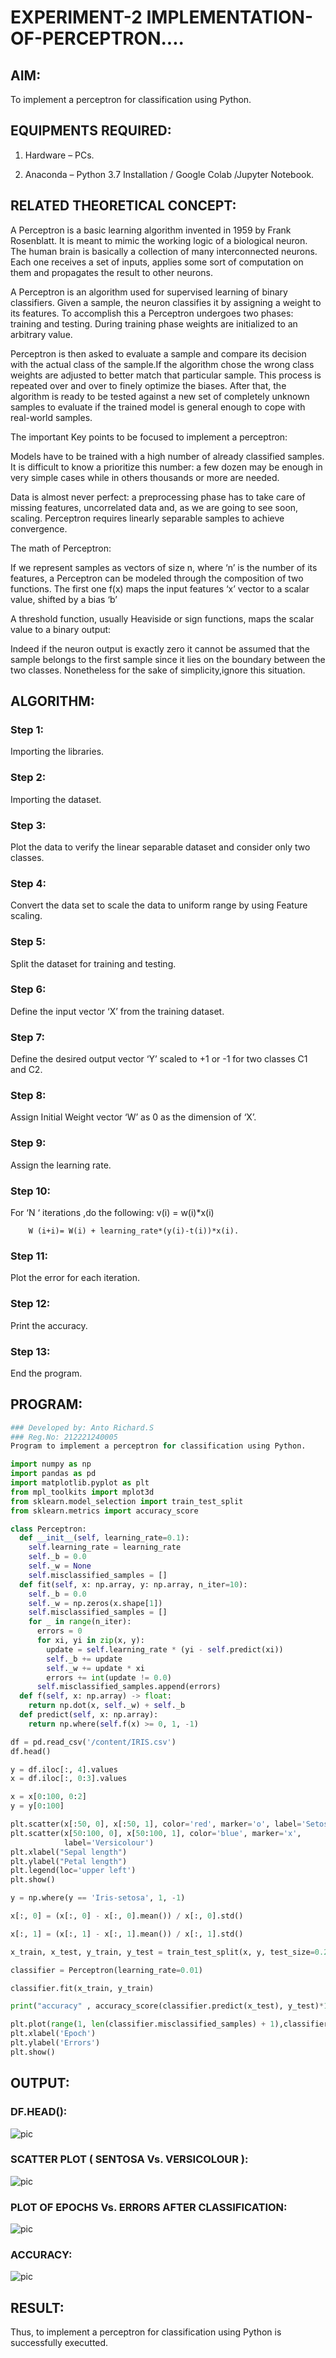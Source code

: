 # EXPERIMENT-2     IMPLEMENTATION-OF-PERCEPTRON....

## AIM:

To implement a perceptron for classification using Python.

## EQUIPMENTS REQUIRED:

1. Hardware – PCs.

2. Anaconda – Python 3.7 Installation / Google Colab /Jupyter Notebook.

## RELATED THEORETICAL CONCEPT:

A Perceptron is a basic learning algorithm invented in 1959 by Frank Rosenblatt. It is meant to mimic the working logic of a biological neuron. The human brain is basically a collection of many interconnected neurons. Each one receives a set of inputs, applies some sort of computation on them and propagates the result to other neurons.

A Perceptron is an algorithm used for supervised learning of binary classifiers. Given a sample, the neuron classifies it by assigning a weight to its features. To accomplish this a Perceptron undergoes two phases: training and testing. During training phase weights are initialized to an arbitrary value.

 Perceptron is then asked to evaluate a sample and compare its decision with the actual class of the sample.If the algorithm chose the wrong class weights are adjusted to better match that particular sample. This process is repeated over and over to finely optimize the biases. After that, the algorithm is ready to be tested against a new set of completely unknown samples to evaluate if the trained model is general enough to cope with real-world samples.

The important Key points to be focused to implement a perceptron:

Models have to be trained with a high number of already classified samples. It is difficult to know a prioritize this number: a few dozen may be enough in very simple cases while in others thousands or more are needed.

Data is almost never perfect: a preprocessing phase has to take care of missing features, uncorrelated data and, as we are going to see soon, scaling. Perceptron requires linearly separable samples to achieve convergence.

The math of Perceptron:

If we represent samples as vectors of size n, where ‘n’ is the number of its features, a Perceptron can be modeled through the composition of two functions. The first one f(x) maps the input features  ‘x’  vector to a scalar value, shifted by a bias ‘b’

A threshold function, usually Heaviside or sign functions, maps the scalar value to a binary output:

Indeed if the neuron output is exactly zero it cannot be assumed that the sample belongs to the first sample since it lies on the boundary between the two classes. Nonetheless for the sake of simplicity,ignore this situation.


## ALGORITHM:

### Step 1:
Importing the libraries.

### Step 2:
Importing the dataset.

### Step 3:
Plot the data to verify the linear separable dataset and consider only two classes.

### Step 4:
Convert the data set to scale the data to uniform range by using Feature scaling.

### Step 5:
Split the dataset for training and testing.

### Step 6:
Define the input vector ‘X’ from the training dataset.

### Step 7:
Define the desired output vector ‘Y’ scaled to +1 or -1 for two classes C1 and C2.

### Step 8:
Assign Initial Weight vector ‘W’ as 0 as the dimension of ‘X’.

### Step 9:
Assign the learning rate.

### Step 10:
For ‘N ‘ iterations ,do the following:
        v(i) = w(i)*x(i)
         
        W (i+i)= W(i) + learning_rate*(y(i)-t(i))*x(i).

### Step 11:
Plot the error for each iteration.

### Step 12:
Print the accuracy.

### Step 13:
End the program.

## PROGRAM:

```python
### Developed by: Anto Richard.S
### Reg.No: 212221240005
Program to implement a perceptron for classification using Python.

import numpy as np
import pandas as pd
import matplotlib.pyplot as plt
from mpl_toolkits import mplot3d
from sklearn.model_selection import train_test_split
from sklearn.metrics import accuracy_score

class Perceptron:
  def __init__(self, learning_rate=0.1):
    self.learning_rate = learning_rate
    self._b = 0.0
    self._w = None
    self.misclassified_samples = []
  def fit(self, x: np.array, y: np.array, n_iter=10):
    self._b = 0.0
    self._w = np.zeros(x.shape[1])
    self.misclassified_samples = []
    for _ in range(n_iter):
      errors = 0
      for xi, yi in zip(x, y):
        update = self.learning_rate * (yi - self.predict(xi))
        self._b += update
        self._w += update * xi
        errors += int(update != 0.0)
      self.misclassified_samples.append(errors)
  def f(self, x: np.array) -> float:
    return np.dot(x, self._w) + self._b
  def predict(self, x: np.array):
    return np.where(self.f(x) >= 0, 1, -1)

df = pd.read_csv('/content/IRIS.csv')
df.head()

y = df.iloc[:, 4].values
x = df.iloc[:, 0:3].values

x = x[0:100, 0:2]
y = y[0:100]

plt.scatter(x[:50, 0], x[:50, 1], color='red', marker='o', label='Setosa')
plt.scatter(x[50:100, 0], x[50:100, 1], color='blue', marker='x',
            label='Versicolour')
plt.xlabel("Sepal length")
plt.ylabel("Petal length")
plt.legend(loc='upper left')
plt.show()

y = np.where(y == 'Iris-setosa', 1, -1)

x[:, 0] = (x[:, 0] - x[:, 0].mean()) / x[:, 0].std()

x[:, 1] = (x[:, 1] - x[:, 1].mean()) / x[:, 1].std()

x_train, x_test, y_train, y_test = train_test_split(x, y, test_size=0.25,random_state=0)

classifier = Perceptron(learning_rate=0.01)

classifier.fit(x_train, y_train)

print("accuracy" , accuracy_score(classifier.predict(x_test), y_test)*100)

plt.plot(range(1, len(classifier.misclassified_samples) + 1),classifier.misclassified_samples, marker='o')
plt.xlabel('Epoch')
plt.ylabel('Errors')
plt.show()

```

## OUTPUT:

### DF.HEAD():

![pic](out1.png)

### SCATTER PLOT ( SENTOSA Vs. VERSICOLOUR ):

![pic](out2.png)

### PLOT OF EPOCHS Vs. ERRORS AFTER CLASSIFICATION:

![pic](out3.png)

### ACCURACY:

![pic](out4.png)

## RESULT:

Thus, to implement a perceptron for classification using Python is successfully executted.